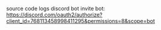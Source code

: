 source code logs discord bot
invite bot: https://discord.com/oauth2/authorize?client_id=768113458998411295&permissions=8&scope=bot
